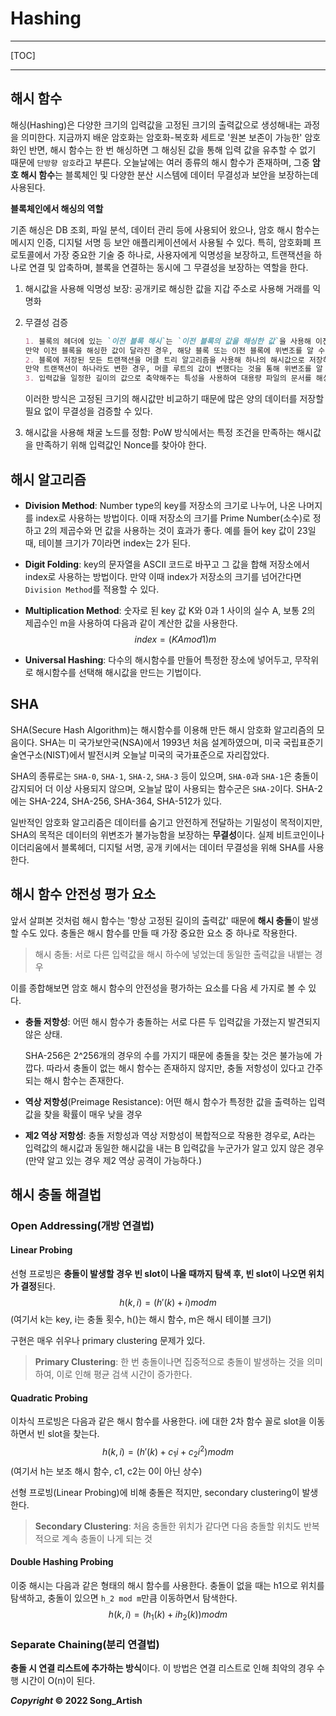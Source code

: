 # Hashing

---

[TOC]

---



## 해시 함수

해싱(Hashing)은 다양한 크기의 입력값을 고정된 크기의 출력값으로 생성해내는 과정을 의미한다. 지금까지 배운 암호화는 암호화-복호화 세트로 '원본 보존이 가능한' 암호화인 반면, 해시 함수는 한 번 해싱하면 그 해싱된 값을 통해 입력 값을 유추할 수 없기 때문에 `단방향 암호`라고 부른다. 오늘날에는 여러 종류의 해시 함수가 존재하며, 그중 **암호 해시 함수**는 블록체인 및 다양한 분산 시스템에 데이터 무결성과 보안을 보장하는데 사용된다.

**블록체인에서 해싱의 역할**

기존 해싱은 DB 조회, 파일 분석, 데이터 관리 등에 사용되어 왔으나, 암호 해시 함수는 메시지 인증, 디지털 서명 등 보안 애플리케이션에서 사용될 수 있다. 특히, 암호화폐 프로토콜에서 가장 중요한 기술 중 하나로, 사용자에게 익명성을 보장하고, 트랜잭션을 하나로 연결 및 압축하며, 블록을 연결하는 동시에 그 무결성을 보장하는 역할을 한다.

1. 해시값을 사용해 익명성 보장: 공개키로 해싱한 값을 지갑 주소로 사용해 거래를 익명화

2. 무결성 검증

   ```markdown
   1. 블록의 헤더에 있는 `이전 블록 해시`는 `이전 블록의 값을 해싱한 값`을 사용해 이전 블록을 가리킨다.
   만약 이전 블록을 해싱한 값이 달라진 경우, 해당 블록 또는 이전 블록에 위변조를 알 수 있다.
   2. 블록에 저장된 모든 트랜잭션을 머클 트리 알고리즘을 사용해 하나의 해시값으로 저장하여 `머클 루트`를 만든다.
   만약 트랜잭션이 하나라도 변한 경우, 머클 루트의 값이 변했다는 것을 통해 위변조를 알 수 있다.
   3. 입력값을 일정한 길이의 값으로 축약해주는 특성을 사용하여 대용량 파일의 문서를 해싱한 뒤, 해싱된 값만 비교하여 위변조를 알 수 있다.
   ```

   이러한 방식은 고정된 크기의 해시값만 비교하기 때문에 많은 양의 데이터를 저장할 필요 없이 무결성을 검증할 수 있다.

3. 해시값을 사용해 채굴 노드를 정함: PoW 방식에서는 특정 조건을 만족하는 해시값을 만족하기 위해 입력값인 Nonce를 찾아야 한다.



## 해시 알고리즘

- **Division Method**: Number type의 key를 저장소의 크기로 나누어, 나온 나머지를 index로 사용하는 방법이다. 이때 저장소의 크기를 Prime Number(소수)로 정하고 2의 제곱수와 먼 값을 사용하는 것이 효과가 좋다. 예를 들어 key 값이 23일 때, 테이블 크기가 7이라면 index는 2가 된다.

- **Digit Folding**: key의 문자열을 ASCII 코드로 바꾸고 그 값을 합해 저장소에서 index로 사용하는 방법이다. 만약 이때 index가 저장소의 크기를 넘어간다면 `Division Method`를 적용할 수 있다.

- **Multiplication Method**: 숫자로 된 key 값 K와 0과 1 사이의 실수 A, 보통 2의 제곱수인 m을 사용하여 다음과 같이 계산한 값을 사용한다.
  $$
  index = (KA mod 1)m
  $$

- **Universal Hashing**: 다수의 해시함수를 만들어  특정한 장소에 넣어두고, 무작위로 해시함수를 선택해 해시값을 만드는 기법이다.



## SHA

SHA(Secure Hash Algorithm)는 해시함수를 이용해 만든 해시 암호화 알고리즘의 모음이다. SHA는 미 국가보안국(NSA)에서 1993년 처음 설계하였으며, 미국 국립표준기술연구소(NIST)에서 발전시켜 오늘날 미국의 국가표준으로 자리잡았다.

SHA의 종류로는 `SHA-0`, `SHA-1`, `SHA-2`, `SHA-3` 등이 있으며, `SHA-0`과 `SHA-1`은 충돌이 감지되어 더 이상 사용되지 않으며, 오늘날 많이 사용되는 함수군은 `SHA-2`이다. SHA-2에는 SHA-224, SHA-256, SHA-364, SHA-512가 있다.

일반적인 암호화 알고리즘은 데이터를 숨기고 안전하게 전달하는 기밀성이 목적이지만, SHA의 목적은 데이터의 위변조가 불가능함을 보장하는 **무결성**이다. 실제 비트코인이나 이더리움에서 블록헤더, 디지털 서명, 공개 키에서는 데이터 무결성을 위해 SHA를 사용한다.



## 해시 함수 안전성 평가 요소

앞서 살펴본 것처럼 해시 함수는 '항상 고정된 길이의 출력값' 때문에 **해시 충돌**이 발생할 수도 있다. 충돌은 해시 함수를 만들 때 가장 중요한 요소 중 하나로 작용한다.

> 해시 충돌: 서로 다른 입력값을 해시 하수에 넣었는데 동일한 출력값을 내뱉는 경우

이를 종합해보면 암호 해시 함수의 안전성을 평가하는 요소를 다음 세 가지로 볼 수 있다.

- **충돌 저항성**: 어떤 해시 함수가 충돌하는 서로 다른 두 입력값을 가졌는지 발견되지 않은 상태.

  SHA-256은 2^256개의 경우의 수를 가지기 때문에 충돌을 찾는 것은 불가능에 가깝다. 따라서 충돌이 없는 해시 함수는 존재하지 않지만, 충돌 저항성이 있다고 간주되는 해시 함수는 존재한다.

- **역상 저항성**(Preimage Resistance): 어떤 해시 함수가 특정한 값을 출력하는 입력값을 찾을 확률이 매우 낮을 경우

- **제2 역상 저항성**: 충돌 저항성과 역상 저항성이 복합적으로 작용한 경우로, A라는 입력값의 해시값과 동일한 해시값을 내는 B 입력값을 누군가가 알고 있지 않은 경우 (만약 알고 있는 경우 제2 역상 공격이 가능하다.)



## 해시 충돌 해결법

### Open Addressing(개방 연결법)

#### Linear Probing

선형 프로빙은 **충돌이 발생할 경우 빈 slot이 나올 때까지 탐색 후, 빈 slot이 나오면 위치가 결정**된다.
$$
h(k, i) = (h'(k)+i) mod m
$$
(여기서 k는 key, i는 충돌 횟수, h()는 해시 함수, m은 해시 테이블 크기)

구현은 매우 쉬우나 primary clustering 문제가 있다.

> **Primary Clustering**: 한 번 충돌이나면 집중적으로 충돌이 발생하는 것을 의미하여, 이로 인해 평균 검색 시간이 증가한다.

#### Quadratic Probing

이차식 프로빙은 다음과 같은 해시 함수를 사용한다. i에 대한 2차 함수 꼴로 slot을 이동하면서 빈 slot을 찾는다.
$$
h(k, i) = (h'(k) + c_1i+c_2i^2) mod m
$$
(여기서 h는 보조 해시 함수, c1, c2는 0이 아닌 상수)

선형 프로빙(Linear Probing)에 비해 충돌은 적지만, secondary clustering이 발생한다.

> **Secondary Clustering**: 처음 충돌한 위치가 같다면 다음 충돌할 위치도 반복적으로 계속 충돌이 나게 되는 것

#### Double Hashing Probing

이중 해시는 다음과 같은 형태의 해시 함수를 사용한다. 충돌이 없을 때는 h1으로 위치를 탐색하고, 충돌이 있으면 `h_2 mod m`만큼 이동하면서 탐색한다.
$$
h(k, i) = (h_1(k) + ih_2(k)) mod m
$$

### Separate Chaining(분리 연결법)

**충돌 시 연결 리스트에 추가하는 방식**이다. 이 방법은 연결 리스트로 인해 최악의 경우 수행 시간이 O(n)이 된다.



***Copyright* © 2022 Song_Artish**